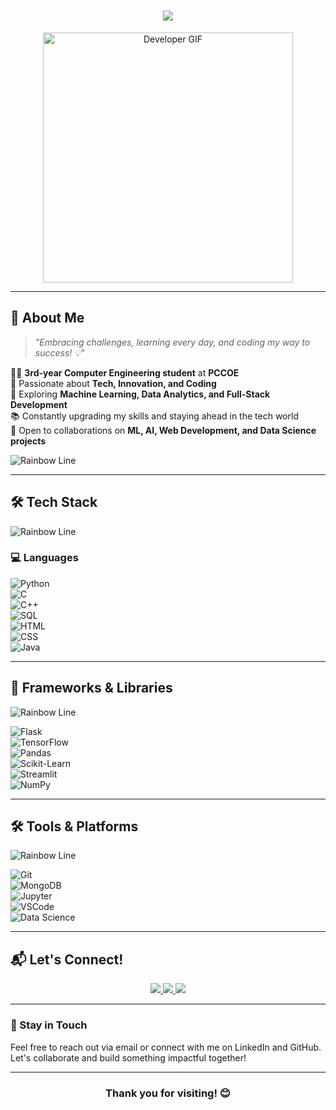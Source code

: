 <h1 align="center">
  <img src="https://readme-typing-svg.herokuapp.com/?lines=Hey I'm+Prathmesh+Dudhale+🚀;Welcome+to+my+GitHub!&center=true&size=30&color=15F5BA&font=bold">
</h1>

<div align="center">
  <img src="https://cdn.dribbble.com/users/730703/screenshots/6581243/avento.gif" alt="Developer GIF" width="400" />
</div>

---

## 🚀 About Me  

> *"Embracing challenges, learning every day, and coding my way to success! 💡"*

👨‍💻 **3rd-year Computer Engineering student** at **PCCOE**  
🚀 Passionate about **Tech, Innovation, and Coding**  
🧠 Exploring **Machine Learning, Data Analytics, and Full-Stack Development**  
📚 Constantly upgrading my skills and staying ahead in the tech world  
🤝 Open to collaborations on **ML, AI, Web Development, and Data Science projects**  

![Rainbow Line](https://i.imgur.com/4z7r3DM.png)

---

## 🛠️ Tech Stack  

![Rainbow Line](https://i.imgur.com/4z7r3DM.png)

### 💻 Languages  
![Python](https://img.shields.io/badge/-Python-000000?style=flat&logo=python)  
![C](https://img.shields.io/badge/-C-000000?style=flat&logo=c)  
![C++](https://img.shields.io/badge/-C++-000000?style=flat&logo=c%2B%2B)  
![SQL](https://img.shields.io/badge/-SQL-000000?style=flat&logo=mysql)  
![HTML](https://img.shields.io/badge/-HTML-000000?style=flat&logo=html5)  
![CSS](https://img.shields.io/badge/-CSS-000000?style=flat&logo=css3)  
![Java](https://img.shields.io/badge/-Java-000000?style=flat&logo=java)  

---

## 🔧 Frameworks & Libraries  

![Rainbow Line](https://i.imgur.com/4z7r3DM.png)

![Flask](https://img.shields.io/badge/-Flask-000000?style=flat&logo=flask)  
![TensorFlow](https://img.shields.io/badge/-TensorFlow-000000?style=flat&logo=tensorflow)  
![Pandas](https://img.shields.io/badge/-Pandas-000000?style=flat&logo=pandas)  
![Scikit-Learn](https://img.shields.io/badge/-Scikit%20Learn-000000?style=flat&logo=scikit-learn)  
![Streamlit](https://img.shields.io/badge/-Streamlit-000000?style=flat&logo=streamlit)  
![NumPy](https://img.shields.io/badge/-NumPy-000000?style=flat&logo=numpy)  

---

## 🛠 Tools & Platforms  

![Rainbow Line](https://i.imgur.com/4z7r3DM.png)

![Git](https://img.shields.io/badge/-Git-000000?style=flat&logo=git&logoColor=F05032)  
![MongoDB](https://img.shields.io/badge/-MongoDB-000000?style=flat&logo=mongodb)  
![Jupyter](https://img.shields.io/badge/-Jupyter-000000?style=flat&logo=jupyter)  
![VSCode](https://img.shields.io/badge/-VSCode-000000?style=flat&logo=visualstudiocode)  
![Data Science](https://img.shields.io/badge/-Data%20Science-000000?style=flat&logo=databricks)  

---

## 📬 Let's Connect!  



<div align="center">  
  <a href="mailto:prathmesh.dudhale22@pccoepune.org">
    <img src="https://img.shields.io/badge/Email-D14836?style=for-the-badge&logo=gmail&logoColor=white">
  </a>  
  <a href="https://www.linkedin.com/in/prathmeshdudhale/">
    <img src="https://img.shields.io/badge/LinkedIn-0077B5?style=for-the-badge&logo=linkedin&logoColor=white">
  </a>  
  <a href="https://github.com/Prathmeshdudhale">
    <img src="https://img.shields.io/badge/GitHub-100000?style=for-the-badge&logo=github&logoColor=white">
  </a>  
</div>

---

### 📍 Stay in Touch  

Feel free to reach out via email or connect with me on LinkedIn and GitHub. Let's collaborate and build something impactful together!  

---

<h3 align="center">Thank you for visiting! 😊</h3>
